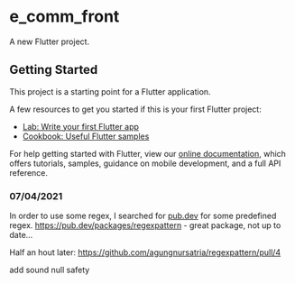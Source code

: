 # e_comm_front

A new Flutter project.

## Getting Started

This project is a starting point for a Flutter application.

A few resources to get you started if this is your first Flutter project:

- [Lab: Write your first Flutter app](https://flutter.dev/docs/get-started/codelab)
- [Cookbook: Useful Flutter samples](https://flutter.dev/docs/cookbook)

For help getting started with Flutter, view our
[online documentation](https://flutter.dev/docs), which offers tutorials,
samples, guidance on mobile development, and a full API reference.

### 07/04/2021

In order to use some regex, I searched for [pub.dev](https://pub.dev/) for some predefined regex.
https://pub.dev/packages/regexpattern - great package, not up to date...

Half an hout later:
https://github.com/agungnursatria/regexpattern/pull/4

add sound null safety
